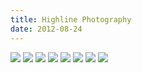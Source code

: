 ```yaml
---
title: Highline Photography
date: 2012-08-24
---
```


[![](http://claudiadadamo.files.wordpress.com/2012/08/dsc_0322.jpg?w=150)](http://claudiadadamo.files.wordpress.com/2012/08/dsc_0322.jpg) [![](http://claudiadadamo.files.wordpress.com/2012/08/dsc_0599.jpg?w=150)](http://claudiadadamo.files.wordpress.com/2012/08/dsc_0599.jpg) [![](http://claudiadadamo.files.wordpress.com/2012/08/dsc_0581.jpg?w=150)](http://claudiadadamo.files.wordpress.com/2012/08/dsc_0581.jpg) [![](http://claudiadadamo.files.wordpress.com/2012/08/dsc_0545.jpg?w=150)](http://claudiadadamo.files.wordpress.com/2012/08/dsc_0545.jpg) [![](http://claudiadadamo.files.wordpress.com/2012/08/dsc_0432.jpg?w=150)](http://claudiadadamo.files.wordpress.com/2012/08/dsc_0432.jpg) [![](http://claudiadadamo.files.wordpress.com/2012/08/dsc_0334.jpg?w=150)](http://claudiadadamo.files.wordpress.com/2012/08/dsc_0334.jpg) [![](http://claudiadadamo.files.wordpress.com/2012/08/dsc_0331.jpg?w=150)](http://claudiadadamo.files.wordpress.com/2012/08/dsc_0331.jpg) [![](http://claudiadadamo.files.wordpress.com/2012/08/dsc_0323.jpg?w=150)](http://claudiadadamo.files.wordpress.com/2012/08/dsc_0323.jpg)
